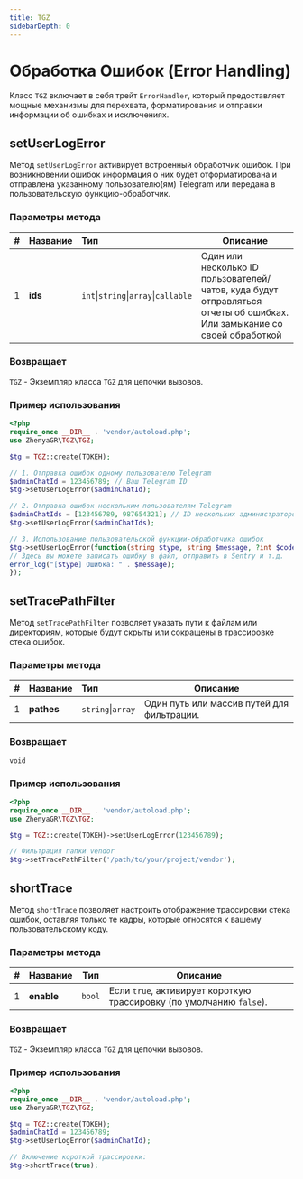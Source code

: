 ```yaml
---
title: TGZ
sidebarDepth: 0
---
```



# Обработка Ошибок (Error Handling)
Класс `TGZ` включает в себя трейт `ErrorHandler`, который предоставляет мощные механизмы для перехвата, форматирования и отправки информации об ошибках и исключениях.

## setUserLogError
Метод `setUserLogError` активирует встроенный обработчик ошибок. При возникновении ошибок информация о них будет отформатирована и отправлена указанному пользователю(ям) Telegram или передана в пользовательскую функцию-обработчик.

### Параметры метода
| # | Название | Тип                                  | Описание                                                                                                                |
|:-:|:---------|:-------------------------------------|-------------------------------------------------------------------------------------------------------------------------|
| 1 | **ids**  | `int`\|`string`\|`array`\|`callable` | Один или несколько ID пользователей/чатов, куда будут отправляться отчеты об ошибках. Или замыкание со своей обработкой |

### Возвращает
`TGZ` - Экземпляр класса `TGZ` для цепочки вызовов.

### Пример использования
```php
<?php
require_once __DIR__ . 'vendor/autoload.php';
use ZhenyaGR\TGZ\TGZ;

$tg = TGZ::create(ТОКЕН);

// 1. Отправка ошибок одному пользователю Telegram
$adminChatId = 123456789; // Ваш Telegram ID
$tg->setUserLogError($adminChatId);

// 2. Отправка ошибок нескольким пользователям Telegram
$adminChatIds = [123456789, 987654321]; // ID нескольких администраторов
$tg->setUserLogError($adminChatIds);

// 3. Использование пользовательской функции-обработчика ошибок
$tg->setUserLogError(function(string $type, string $message, ?int $code, ?Throwable $exception) {
// Здесь вы можете записать ошибку в файл, отправить в Sentry и т.д.
error_log("[$type] Ошибка: " . $message);
});

```

## setTracePathFilter
Метод `setTracePathFilter` позволяет указать пути к файлам или директориям, которые будут скрыты или сокращены в трассировке стека ошибок.

### Параметры метода
| # | Название   | Тип               | Описание                                   |
|:-:|:-----------|:------------------|--------------------------------------------|
| 1 | **pathes** | `string`\|`array` | Один путь или массив путей для фильтрации. |

### Возвращает
`void`

### Пример использования
```php
<?php
require_once __DIR__ . 'vendor/autoload.php';
use ZhenyaGR\TGZ\TGZ;

$tg = TGZ::create(ТОКЕН)->setUserLogError(123456789);

// Фильтрация папки vendor
$tg->setTracePathFilter('/path/to/your/project/vendor');
```

## shortTrace
Метод `shortTrace` позволяет настроить отображение трассировки стека ошибок, оставляя только те кадры, которые относятся к вашему пользовательскому коду.

### Параметры метода
| # | Название   |  Тип   | Описание                                                             |
|:-:|:-----------|:------:|----------------------------------------------------------------------|
| 1 | **enable** | `bool` | Если `true`, активирует короткую трассировку (по умолчанию `false`). |

### Возвращает
`TGZ` - Экземпляр класса `TGZ` для цепочки вызовов.

### Пример использования
```php
<?php
require_once __DIR__ . 'vendor/autoload.php';
use ZhenyaGR\TGZ\TGZ;

$tg = TGZ::create(ТОКЕН);
$adminChatId = 123456789;
$tg->setUserLogError($adminChatId);

// Включение короткой трассировки:
$tg->shortTrace(true);
```
